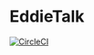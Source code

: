 # EddieTalk
[![CircleCI](https://circleci.com/gh/37eiddie/EddieTalk/tree/master.svg?style=svg)](https://circleci.com/gh/37eiddie/EddieTalk/tree/master)